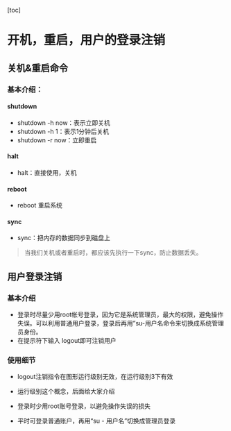 [toc]

# 开机，重启，用户的登录注销

## 关机&重启命令

### 基本介绍：

#### shutdown

- shutdown -h now：表示立即关机
- shutdown -h 1：表示1分钟后关机
- shutdown -r now：立即重启

#### halt

- halt：直接使用，关机

#### reboot

- reboot 重启系统

#### sync

- sync：把内存的数据同步到磁盘上

> 当我们关机或者重启时，都应该先执行一下sync，防止数据丢失。

## 用户登录注销

### 基本介绍

- 登录时尽量少用root帐号登录，因为它是系统管理员，最大的权限，避免操作失误。可以利用普通用户登录，登录后再用”su-用户名命令来切换成系统管理员身份。
- 在提示符下输入 logout即可注销用户

### 使用细节

- logout注销指令在图形运行级别无效，在运行级别3下有效
- 运行级别这个概念，后面给大家介绍

- 登录时少用root账号登录，以避免操作失误的损失
- 平时可登录普通账户，再用“su - 用户名”切换成管理员登录